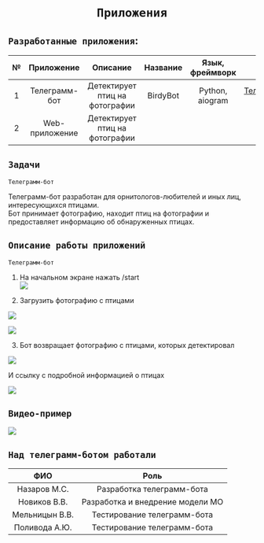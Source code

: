 # <center> `Приложения`

## `Разработанные приложения`:

|№|Приложение|Описание|Название|Язык, фреймворк| Код |
|:---:|:---:|:---:|:---:|:---:|:---:|
|1|Телеграмм-бот|Детектирует птиц на фотографии|BirdyBot| Python, aiogram| [Телеграмм-бот](https://github.com/NazarovMichail/BirdyBot/tree/master/BirdyBot)|
|2|Web-приложение|Детектирует птиц на фотографии| | |


## `Задачи`

`Телеграмм-бот`

Телеграмм-бот разработан для орнитологов-любителей и иных лиц, интересующихся птицами.  
Бот принимает фотографию, находит птиц на фотографии и предоставляет информацию об обнаруженных птицах.

## `Описание работы приложений`

`Телеграмм-бот`

1. На начальном экране нажать /start  
![](https://github.com/NazarovMichail/BirdyBot/blob/master/img/start.png)

2. Загрузить фотографию с птицами  

![](https://github.com/NazarovMichail/BirdyBot/blob/master/img/load.png)

![](https://github.com/NazarovMichail/BirdyBot/blob/master/img/load2.png)

3. Бот возвращает фотографию с птицами, которых детектировал

![](https://github.com/NazarovMichail/BirdyBot/blob/master/img/pred.png)

И ссылку с подробной информацией о птицах

![](https://github.com/NazarovMichail/BirdyBot/blob/master/img/info.png)

## `Видео-пример`

![](https://github.com/NazarovMichail/BirdyBot/blob/master/img/presentation.gif)

## `Над телеграмм-ботом работали`

| ФИО | Роль|
|:---:|:---:|
| Назаров М.С.| Разработка телеграмм-бота |
| Новиков В.В.| Разработка и внедрение модели МО|
| Мельницын В.В.| Тестирование телеграмм-бота |
| Поливода А.Ю.| Тестирование телеграмм-бота|










